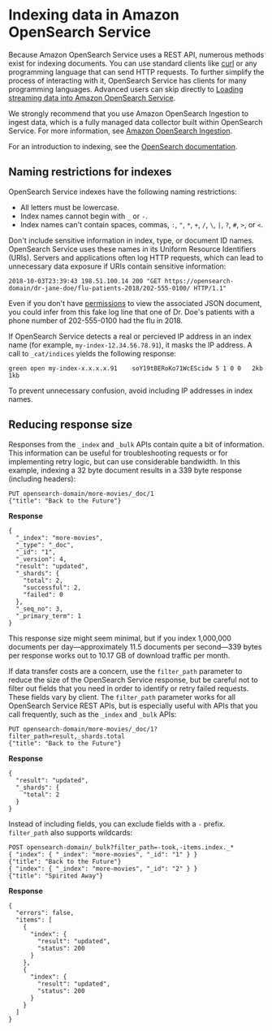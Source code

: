 # Indexing data in Amazon OpenSearch Service<a name="indexing"></a>

Because Amazon OpenSearch Service uses a REST API, numerous methods exist for indexing documents\. You can use standard clients like [curl](https://curl.haxx.se/) or any programming language that can send HTTP requests\. To further simplify the process of interacting with it, OpenSearch Service has clients for many programming languages\. Advanced users can skip directly to [Loading streaming data into Amazon OpenSearch Service](integrations.md)\.

We strongly recommend that you use Amazon OpenSearch Ingestion to ingest data, which is a fully managed data collector built within OpenSearch Service\. For more information, see [Amazon OpenSearch Ingestion](https://docs.aws.amazon.com/opensearch-service/latest/developerguide/ingestion.html)\. 

For an introduction to indexing, see the [OpenSearch documentation](https://opensearch.org/docs/opensearch/index-data/)\.

## Naming restrictions for indexes<a name="indexing-naming"></a>

OpenSearch Service indexes have the following naming restrictions:
+ All letters must be lowercase\.
+ Index names cannot begin with `_` or `-`\.
+ Index names can't contain spaces, commas, `:`, `"`, `*`, `+`, `/`, `\`, `|`, `?`, `#`, `>`, or `<`\.

Don't include sensitive information in index, type, or document ID names\. OpenSearch Service uses these names in its Uniform Resource Identifiers \(URIs\)\. Servers and applications often log HTTP requests, which can lead to unnecessary data exposure if URIs contain sensitive information:

```
2018-10-03T23:39:43 198.51.100.14 200 "GET https://opensearch-domain/dr-jane-doe/flu-patients-2018/202-555-0100/ HTTP/1.1"
```

Even if you don't have [permissions](ac.md) to view the associated JSON document, you could infer from this fake log line that one of Dr\. Doe's patients with a phone number of 202\-555\-0100 had the flu in 2018\.

If OpenSearch Service detects a real or percieved IP address in an index name \(for example, `my-index-12.34.56.78.91`\), it masks the IP address\. A call to `_cat/indices` yields the following response:

```
green open my-index-x.x.x.x.91    soY19tBERoKo71WcEScidw 5 1 0 0   2kb  1kb
```

To prevent unnecessary confusion, avoid including IP addresses in index names\.

## Reducing response size<a name="indexing-size"></a>

Responses from the `_index` and `_bulk` APIs contain quite a bit of information\. This information can be useful for troubleshooting requests or for implementing retry logic, but can use considerable bandwidth\. In this example, indexing a 32 byte document results in a 339 byte response \(including headers\):

```
PUT opensearch-domain/more-movies/_doc/1
{"title": "Back to the Future"}
```

**Response**

```
{
  "_index": "more-movies",
  "_type": "_doc",
  "_id": "1",
  "_version": 4,
  "result": "updated",
  "_shards": {
    "total": 2,
    "successful": 2,
    "failed": 0
  },
  "_seq_no": 3,
  "_primary_term": 1
}
```

This response size might seem minimal, but if you index 1,000,000 documents per day—approximately 11\.5 documents per second—339 bytes per response works out to 10\.17 GB of download traffic per month\.

If data transfer costs are a concern, use the `filter_path` parameter to reduce the size of the OpenSearch Service response, but be careful not to filter out fields that you need in order to identify or retry failed requests\. These fields vary by client\. The `filter_path` parameter works for all OpenSearch Service REST APIs, but is especially useful with APIs that you call frequently, such as the `_index` and `_bulk` APIs:

```
PUT opensearch-domain/more-movies/_doc/1?filter_path=result,_shards.total
{"title": "Back to the Future"}
```

**Response**

```
{
  "result": "updated",
  "_shards": {
    "total": 2
  }
}
```

Instead of including fields, you can exclude fields with a `-` prefix\. `filter_path` also supports wildcards:

```
POST opensearch-domain/_bulk?filter_path=-took,-items.index._*
{ "index": { "_index": "more-movies", "_id": "1" } }
{"title": "Back to the Future"}
{ "index": { "_index": "more-movies", "_id": "2" } }
{"title": "Spirited Away"}
```

**Response**

```
{
  "errors": false,
  "items": [
    {
      "index": {
        "result": "updated",
        "status": 200
      }
    },
    {
      "index": {
        "result": "updated",
        "status": 200
      }
    }
  ]
}
```